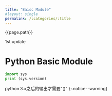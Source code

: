 ```yaml
---
title: "Baisc Module"
#layout: single
permalink: /:categories/:title
---
```


<a>{{page.path}}</a>

1st update

# Python Basic Module
```Python
import sys
print (sys.version)
```

python 3.x之后的输出才需要"()"
{:.notice--warning}
